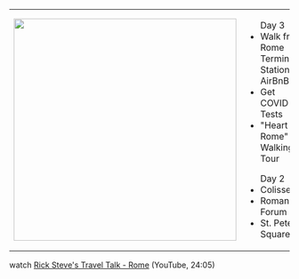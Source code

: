 |     |     |
| --- | --- |
|<img src="/rome-overview.png" height="400" width="400"/>| <ul> Day 3 <li> Walk from Rome Termini Station to AirBnB </li> <li> Get COVID Tests </li> <li> "Heart of Rome" Walking Tour </li> </ul> <ul> Day 2 <li> Colisseum </li> <li> Roman Forum </li> <li> St. Peter's Square </li> </ul> | 

watch [Rick Steve's Travel Talk - Rome](https://youtu.be/aaKl40z6MSw) (YouTube, 24:05)


